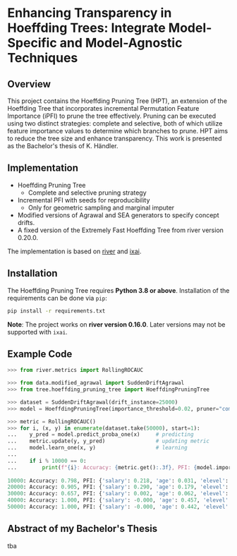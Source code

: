 # Enhancing Transparency in Hoeffding Trees: Integrate Model-Specific and Model-Agnostic Techniques

## Overview
This project contains the Hoeffding Pruning Tree (HPT), an extension of the Hoeffding Tree that incorporates incremental
Permutation Feature Importance (iPFI) to prune the tree effectively. Pruning can be executed using two distinct
strategies: complete and selective, both of which utilize feature importance values to determine which branches
to prune. HPT aims to reduce the tree size and enhance transparency. This work is presented as the Bachelor's thesis
of K. Händler.

## Implementation
- Hoeffding Pruning Tree
  - Complete and selective pruning strategy
- Incremental PFI with seeds for reproducibility
  - Only for geometric sampling and marginal imputer
- Modified versions of Agrawal and SEA generators to specify concept drifts.
- A fixed version of the Extremely Fast Hoeffding Tree from river version 0.20.0.

The implementation is based on [river](https://github.com/online-ml/river)
and [ixai](https://github.com/mmschlk/iXAI).

## Installation
The Hoeffding Pruning Tree requires **Python 3.8 or above**. Installation of the requirements can be done via `pip`:
```sh
pip install -r requirements.txt 
```
**Note**: The project works on **river version 0.16.0**. Later versions may not be supported with `ixai`.

## Example Code
```python
>>> from river.metrics import RollingROCAUC

>>> from data.modified_agrawal import SuddenDriftAgrawal
>>> from tree.hoeffding_pruning_tree import HoeffdingPruningTree

>>> dataset = SuddenDriftAgrawal(drift_instance=25000)
>>> model = HoeffdingPruningTree(importance_threshold=0.02, pruner="complete")

>>> metric = RollingROCAUC()
>>> for i, (x, y) in enumerate(dataset.take(50000), start=1):
...    y_pred = model.predict_proba_one(x)     # predicting
...    metric.update(y, y_pred)                # updating metric
...    model.learn_one(x, y)                   # learning
...
...    if i % 10000 == 0:
...        print(f"{i}: Accuracy: {metric.get():.3f}, PFI: {model.importance_values}")
        
10000: Accuracy: 0.798, PFI: {'salary': 0.218, 'age': 0.031, 'elevel': 0.001, 'commission': 0.003, 'loan': 0.002, 'hvalue': -0.002, 'zipcode': 0.002, 'car': 0.006, 'hyears': 0.002}
20000: Accuracy: 0.905, PFI: {'salary': 0.290, 'age': 0.179, 'elevel': -0.001, 'commission': 0.026, 'loan': -0.001, 'hvalue': -0.001, 'zipcode': -0.001, 'car': 0.001, 'hyears': 0.002}
30000: Accuracy: 0.657, PFI: {'salary': 0.002, 'age': 0.062, 'elevel': 0.111, 'commission': -0.001, 'loan': 0.001, 'hvalue': 0.001, 'zipcode': 0.000, 'car': 0.004, 'hyears': 0.004}
40000: Accuracy: 1.000, PFI: {'salary': -0.000, 'age': 0.457, 'elevel': 0.455, 'commission': -0.000, 'loan': -0.000, 'hvalue': 0.000, 'zipcode': -0.001, 'car': -0.001, 'hyears': 0.000}
50000: Accuracy: 1.000, PFI: {'salary': -0.000, 'age': 0.442, 'elevel': 0.461, 'commission': -0.000, 'loan': -0.000, 'hvalue': 0.000, 'zipcode': -0.000, 'car': -0.000, 'hyears': 0.000}
```

## Abstract of my Bachelor's Thesis
tba